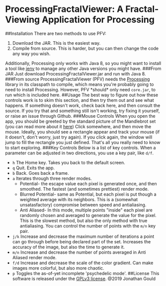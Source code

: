 # ProcessingFractalViewer: A Fractal-Viewing Application for Processing
##Installation
There are two methods to use PFV:
1. Download the JAR. This is the easiest way.
2. Compile from source. This is harder, but you can then change the code any way you wish.

Additionally, Processing only works with Java 8, so you might want to install a tool like [jenv](http://www.jenv.be/) to manage any other Java versions you might have.
###From JAR
Just download ProcessingFractalViewer.jar and run with Java 8.
###From source
ProcessingFractalViewer (PFV) needs the [Processing](https://github.com/processing) library in its classpath to compile, which means you're probably going to need to install Processing. However, PFV \*should\* only need `core.jar`, to run which is included here.
##Usage
The best way to figure out how these controls work is to skim this section, and then try them out and see what happens.
If something doesn't work, check back here, and then consult the source.
If you try that and something still isn't working, try fixing it yourself, or raise an issue through Github.
###Mouse Controls
When you open the app, you should be greeted by the standard picture of the Mandlebrot set (you can read more about it [here](https://en.wikipedia.org/wiki/Mandelbrot_set))
Click somewhere, and then move the mouse.
Ideally, you should see a rectangle appear and track your mouse (if it doesn't, don't worry, just try again).
If you click again, the window will jump to fill the rectangle you just defined.
That's all you really need to know to start exploring.
###Key Controls
Below is a list of key controls. When a parameter can be adjusted in two directions, you use a key pair, like `d/f`.

- `h`  The Home key. Takes you back to the default screen.
- `q`  Quit. Exits the app.
- `b`  Back. Goes back a frame.
- `a`  Iterates through three render modes.
    - Potential- the escape value each pixel is generated once, and then smoothed. The fastest (and sometimes prettiest) render mode.
    - Blurred Potential- same as Potential, but each pixel is put though a weighted average with its neighbors. This is a (somewhat unsatasfactory) compromise between speed and antialiasing.
    - Anti Aliased- In this mode, multiple points "inside" each pixel are randomly chosen and averaged to generate the value for the pixel. This is the slowest method, but also the only method with true antialiasing. You can control the number of points with the `m/n` key pair.
- `j/k`  Increase and decrease the maximum number of iterations a point can go through before being declared part of the set. Increases the accuracy of the image, but also  the time to generate it.
- `m/n`  Increase and decrease the number of points averaged in Anti Aliased render mode. 
- `f/d`  Increase and decrease the scale of the color gradient. Can make images more colorful, but also more chaotic.
- `p` Toggles the as-of-yet incomplete 'psychedelic mode'. 
##License
This software is released under the [GPLv3 license](http://www.gnu.org/copyleft/gpl.html). @2019 Jonathan Gould
